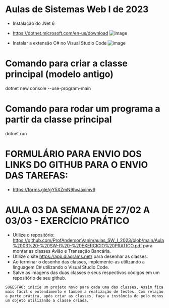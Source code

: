 # Aulas de Sistemas Web I de 2023

- Instalação do .Net 6
- https://dotnet.microsoft.com/en-us/download
![image](https://user-images.githubusercontent.com/53703505/218477205-30326e7d-0e3c-468e-ae22-1cb8dbfde2dc.png)

- Instalar a extensão C# no Visual Studio Code
![image](https://user-images.githubusercontent.com/53703505/218476983-6d0fcd4a-0568-4b83-a392-9a9a0fc431fd.png)

# Comando para criar a classe principal (modelo antigo)
dotnet new console --use-program-main
# Comando para rodar um programa a partir da classe principal
dotnet run

# FORMULÁRIO PARA ENVIO DOS LINKS DO GITHUB PARA O ENVIO DAS TAREFAS:
- https://forms.gle/gY5XZmN9hvJaximv9

# AULA 03 DA SEMANA DE 27/02 A 03/03 - EXERCÍCIO PRÁTICO
- Utilize o repositório: https://github.com/ProfAndersonVanin/aulas_SW_I_2023/blob/main/Aula%2003%20-%20SW-I%20-%20EXERCICIO%20PRATICO.pdf para montar as classes Avião e Transação Bancária. 
- Utilize o site https://app.diagrams.net/ para desenhar as classes. 
- Ao terminar o desenho das classes, implemente-as utilizando a linguagem C# utilizando o Visual Studio Code. 
- Salve as imagens das duas classes e seus respectivos códigos em um repositório de seu github. 

```SUGESTÃO: inicie um projeto novo para cada uma das classes, Assim fica mais fácil o entendimento e também a realização de testes. Com relação a parte prática, após criar as classes, faça a instância de pelo menos um objeto utilizando a classe criada.```
